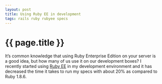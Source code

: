 ```yaml
---
layout: post
title: Using Ruby EE in development
tags: rails ruby rubyee specs
---
```


{{ page.title }}
====

It’s common knowledge that using Ruby Enterprise Edition on your server is a good idea, but how many of us
use it on our development boxes? I recently started using
[Ruby EE](http://www.rubyenterpriseedition.com/download.html) in my development environment
and it has decreased the time it takes to run my specs with about 20% as compared to Ruby 1.8.6.

